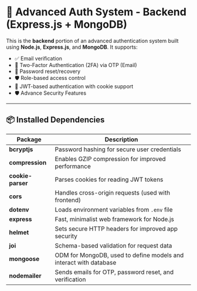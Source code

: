 # 🔐 Advanced Auth System - Backend (Express.js + MongoDB)

This is the **backend** portion of an advanced authentication system built using **Node.js**, **Express.js**, and **MongoDB**. It supports:

- ✅ Email verification
- 🔐 Two-Factor Authentication (2FA) via OTP (Email)
- 🔄 Password reset/recovery
- 🛡️ Role-based access control
- 🍪 JWT-based authentication with cookie support
- 🛡️ Advance Security Features
---

## 📦 Installed Dependencies

| Package         | Description |
|----------------|-------------|
| **bcryptjs**   | Password hashing for secure user credentials |
| **compression**| Enables GZIP compression for improved performance |
| **cookie-parser** | Parses cookies for reading JWT tokens |
| **cors**       | Handles cross-origin requests (used with frontend) |
| **dotenv**     | Loads environment variables from `.env` file |
| **express**    | Fast, minimalist web framework for Node.js |
| **helmet**     | Sets secure HTTP headers for improved app security |
| **joi**        | Schema-based validation for request data |
| **mongoose**   | ODM for MongoDB, used to define models and interact with database |
| **nodemailer** | Sends emails for OTP, password reset, and verification |

